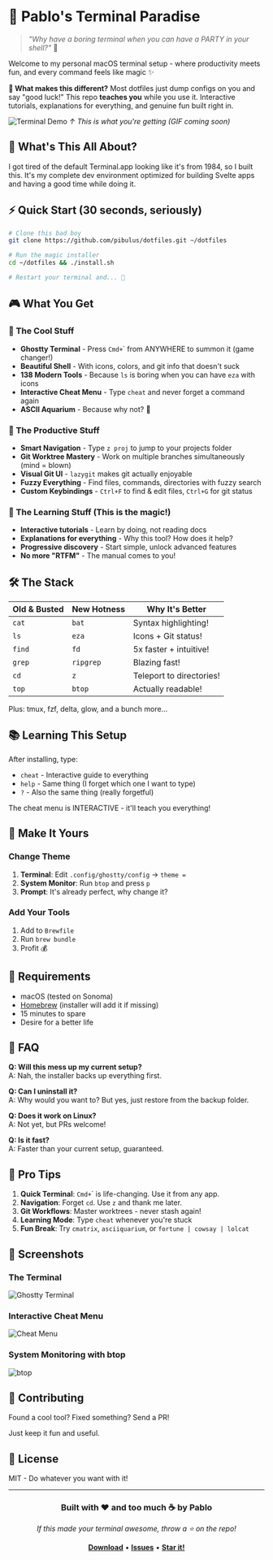# 🚀 Pablo's Terminal Paradise

> *"Why have a boring terminal when you can have a PARTY in your shell?"* 🎉

Welcome to my personal macOS terminal setup - where productivity meets fun, and every command feels like magic ✨

**🎯 What makes this different?** Most dotfiles just dump configs on you and say "good luck!" This repo **teaches you** while you use it. Interactive tutorials, explanations for everything, and genuine fun built right in.

![Terminal Demo](https://user-images.githubusercontent.com/pibulus/terminal-demo.gif)
*↑ This is what you're getting (GIF coming soon)*

## 🎯 What's This All About?

I got tired of the default Terminal.app looking like it's from 1984, so I built this. It's my complete dev environment optimized for building Svelte apps and having a good time while doing it.

## ⚡ Quick Start (30 seconds, seriously)

```bash
# Clone this bad boy
git clone https://github.com/pibulus/dotfiles.git ~/dotfiles

# Run the magic installer
cd ~/dotfiles && ./install.sh

# Restart your terminal and... 🤯
```

## 🎮 What You Get

### 🎨 The Cool Stuff
- **Ghostty Terminal** - Press `Cmd+`\` from ANYWHERE to summon it (game changer!)
- **Beautiful Shell** - With icons, colors, and git info that doesn't suck
- **138 Modern Tools** - Because `ls` is boring when you can have `eza` with icons
- **Interactive Cheat Menu** - Type `cheat` and never forget a command again
- **ASCII Aquarium** - Because why not? 🐠

### 🚀 The Productive Stuff
- **Smart Navigation** - Type `z proj` to jump to your projects folder
- **Git Worktree Mastery** - Work on multiple branches simultaneously (mind = blown)
- **Visual Git UI** - `lazygit` makes git actually enjoyable
- **Fuzzy Everything** - Find files, commands, directories with fuzzy search
- **Custom Keybindings** - `Ctrl+F` to find & edit files, `Ctrl+G` for git status

### 🧠 The Learning Stuff (This is the magic!)
- **Interactive tutorials** - Learn by doing, not reading docs
- **Explanations for everything** - Why this tool? How does it help?
- **Progressive discovery** - Start simple, unlock advanced features
- **No more "RTFM"** - The manual comes to you!

## 🛠️ The Stack

| Old & Busted | New Hotness | Why It's Better |
|--------------|-------------|-----------------|
| `cat` | `bat` | Syntax highlighting! |
| `ls` | `eza` | Icons + Git status! |
| `find` | `fd` | 5x faster + intuitive! |
| `grep` | `ripgrep` | Blazing fast! |
| `cd` | `z` | Teleport to directories! |
| `top` | `btop` | Actually readable! |

Plus: tmux, fzf, delta, glow, and a bunch more...

## 📚 Learning This Setup

After installing, type:
- `cheat` - Interactive guide to everything
- `help` - Same thing (I forget which one I want to type)
- `?` - Also the same thing (really forgetful)

The cheat menu is INTERACTIVE - it'll teach you everything!

## 🎨 Make It Yours

### Change Theme
1. **Terminal**: Edit `.config/ghostty/config` → `theme = `
2. **System Monitor**: Run `btop` and press `p`
3. **Prompt**: It's already perfect, why change it?

### Add Your Tools
1. Add to `Brewfile`
2. Run `brew bundle`
3. Profit 💰

## 🚨 Requirements

- macOS (tested on Sonoma)
- [Homebrew](https://brew.sh) (installer will add it if missing)
- 15 minutes to spare
- Desire for a better life

## 🤔 FAQ

**Q: Will this mess up my current setup?**  
A: Nah, the installer backs up everything first.

**Q: Can I uninstall it?**  
A: Why would you want to? But yes, just restore from the backup folder.

**Q: Does it work on Linux?**  
A: Not yet, but PRs welcome!

**Q: Is it fast?**  
A: Faster than your current setup, guaranteed.

## 🎯 Pro Tips

1. **Quick Terminal**: `Cmd+`\` is life-changing. Use it from any app.
2. **Navigation**: Forget `cd`. Use `z` and thank me later.
3. **Git Workflows**: Master worktrees - never stash again!
4. **Learning Mode**: Type `cheat` whenever you're stuck
5. **Fun Break**: Try `cmatrix`, `asciiquarium`, or `fortune | cowsay | lolcat`

## 📸 Screenshots

### The Terminal
![Ghostty Terminal](https://user-images.githubusercontent.com/yourusername/ghostty.png)

### Interactive Cheat Menu
![Cheat Menu](https://user-images.githubusercontent.com/yourusername/cheat-menu.png)

### System Monitoring with btop
![btop](https://user-images.githubusercontent.com/yourusername/btop.png)

## 🤝 Contributing

Found a cool tool? Fixed something? Send a PR! 

Just keep it fun and useful.

## 📝 License

MIT - Do whatever you want with it!

---

<div align="center">
  
### Built with ❤️ and too much ☕ by Pablo

*If this made your terminal awesome, throw a ⭐ on the repo!*

**[Download](https://github.com/pibulus/dotfiles/archive/main.zip)** • **[Issues](https://github.com/pibulus/dotfiles/issues)** • **[Star it!](https://github.com/pibulus/dotfiles)**

</div>
